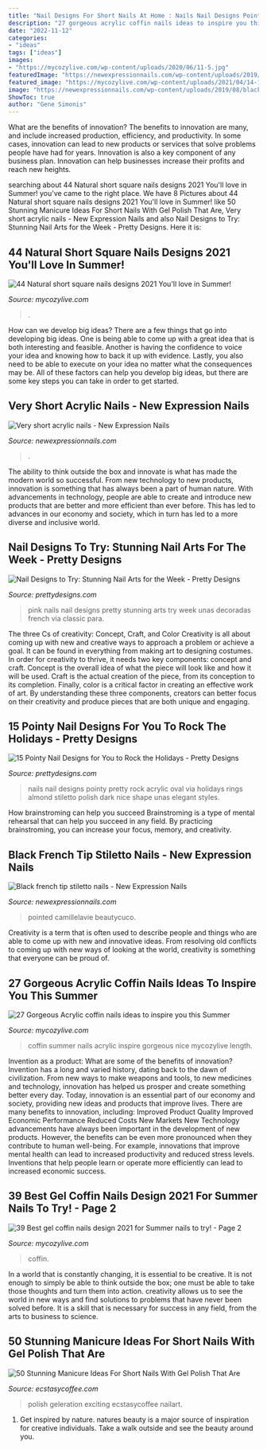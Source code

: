 ```yaml
---
title: "Nail Designs For Short Nails At Home : Nails Nail Designs Pointy Pretty Rock Acrylic Oval Via Holidays Rings Almond Stiletto Polish Dark Nice Shape Unas Elegant Styles"
description: "27 gorgeous acrylic coffin nails ideas to inspire you this summer"
date: "2022-11-12"
categories:
- "ideas"
tags: ["ideas"]
images:
- "https://mycozylive.com/wp-content/uploads/2020/06/11-5.jpg"
featuredImage: "https://newexpressionnails.com/wp-content/uploads/2019/02/very-short-acrylic-nails-1.jpg"
featured_image: "https://mycozylive.com/wp-content/uploads/2021/04/14-14-768x1152.jpg"
image: "https://newexpressionnails.com/wp-content/uploads/2019/08/black-french-tip-stiletto-nails-1.jpg"
ShowToc: true
author: "Gene Simonis"
---
```



What are the benefits of innovation?
The benefits to innovation are many, and include increased production, efficiency, and productivity. In some cases, innovation can lead to new products or services that solve problems people have had for years. Innovation is also a key component of any business plan. Innovation can help businesses increase their profits and reach new heights.

	

		
searching about 44 Natural short square nails designs 2021 You&#039;ll love in Summer! you've came to the right place. We have 8 Pictures about 44 Natural short square nails designs 2021 You&#039;ll love in Summer! like 50 Stunning Manicure Ideas For Short Nails With Gel Polish That Are, Very short acrylic nails - New Expression Nails and also Nail Designs to Try: Stunning Nail Arts for the Week - Pretty Designs. Here it is:
		
    
## 44 Natural Short Square Nails Designs 2021 You&#039;ll Love In Summer!

<img loading=lazy src="https://mycozylive.com/wp-content/uploads/2021/04/14-14-768x1152.jpg" onerror="this.onerror=null;this.src='https://tse2.mm.bing.net/th?id=OIP.iDkQdcY0km0TVNIkwjYSRQHaLH&amp;pid=15.1';" alt="44 Natural short square nails designs 2021 You&#039;ll love in Summer!">

_Source: mycozylive.com_

>. 

	

How can we develop big ideas?
There are a few things that go into developing big ideas. One is being able to come up with a great idea that is both interesting and feasible. Another is having the confidence to voice your idea and knowing how to back it up with evidence. Lastly, you also need to be able to execute on your idea no matter what the consequences may be. All of these factors can help you develop big ideas, but there are some key steps you can take in order to get started.

    
## Very Short Acrylic Nails - New Expression Nails

<img loading=lazy src="https://newexpressionnails.com/wp-content/uploads/2019/02/very-short-acrylic-nails-1.jpg" onerror="this.onerror=null;this.src='https://tse1.mm.bing.net/th?id=OIP.QeZ9ihZJVnPSQMvzRanpvwHaJ3&amp;pid=15.1';" alt="Very short acrylic nails - New Expression Nails">

_Source: newexpressionnails.com_

>. 

	

The ability to think outside the box and innovate is what has made the modern world so successful. From new technology to new products, innovation is something that has always been a part of human nature. With advancements in technology, people are able to create and introduce new products that are better and more efficient than ever before. This has led to advances in our economy and society, which in turn has led to a more diverse and inclusive world.

    
## Nail Designs To Try: Stunning Nail Arts For The Week - Pretty Designs

<img loading=lazy src="http://www.prettydesigns.com/wp-content/uploads/2014/04/Pink-Nails4.jpg" onerror="this.onerror=null;this.src='https://tse2.mm.bing.net/th?id=OIP.GkpZXQTNwIFI3i5p88zb_gHaJ6&amp;pid=15.1';" alt="Nail Designs to Try: Stunning Nail Arts for the Week - Pretty Designs">

_Source: prettydesigns.com_

>pink nails nail designs pretty stunning arts try week unas decoradas french via classic para. 

	

The three Cs of creativity: Concept, Craft, and Color
Creativity is all about coming up with new and creative ways to approach a problem or achieve a goal. It can be found in everything from making art to designing costumes. In order for creativity to thrive, it needs two key components: concept and craft. Concept is the overall idea of what the piece will look like and how it will be used. Craft is the actual creation of the piece, from its conception to its completion. Finally, color is a critical factor in creating an effective work of art. By understanding these three components, creators can better focus on their creativity and produce pieces that are both unique and engaging.

    
## 15 Pointy Nail Designs For You To Rock The Holidays - Pretty Designs

<img loading=lazy src="http://www.prettydesigns.com/wp-content/uploads/2014/04/Black-Nails4.jpg" onerror="this.onerror=null;this.src='https://tse1.mm.bing.net/th?id=OIP.57ojs2v1fRaftwknlg60kAHaJ3&amp;pid=15.1';" alt="15 Pointy Nail Designs for You to Rock the Holidays - Pretty Designs">

_Source: prettydesigns.com_

>nails nail designs pointy pretty rock acrylic oval via holidays rings almond stiletto polish dark nice shape unas elegant styles. 

	

How brainstroming can help you succeed
Brainstroming is a type of mental rehearsal that can help you succeed in any field. By practicing brainstroming, you can increase your focus, memory, and creativity.

    
## Black French Tip Stiletto Nails - New Expression Nails

<img loading=lazy src="https://newexpressionnails.com/wp-content/uploads/2019/08/black-french-tip-stiletto-nails-1.jpg" onerror="this.onerror=null;this.src='https://tse4.mm.bing.net/th?id=OIP.BO9YZSK2Xmv1DHZfQERkjAHaJ6&amp;pid=15.1';" alt="Black french tip stiletto nails - New Expression Nails">

_Source: newexpressionnails.com_

>pointed camillelavie beautycuco. 

	

Creativity is a term that is often used to describe people and things who are able to come up with new and innovative ideas. From resolving old conflicts to coming up with new ways of looking at the world, creativity is something that everyone can be proud of.

    
## 27 Gorgeous Acrylic Coffin Nails Ideas To Inspire You This Summer

<img loading=lazy src="https://mycozylive.com/wp-content/uploads/2020/06/11-5.jpg" onerror="this.onerror=null;this.src='https://tse3.mm.bing.net/th?id=OIP.fGk4AjtcJYe8QuuH2uUEsgHaLH&amp;pid=15.1';" alt="27 Gorgeous Acrylic coffin nails ideas to inspire you this Summer">

_Source: mycozylive.com_

>coffin summer nails acrylic inspire gorgeous nice mycozylive length. 

	

Invention as a product: What are some of the benefits of innovation?
Invention has a long and varied history, dating back to the dawn of civilization. From new ways to make weapons and tools, to new medicines and technology, innovation has helped us prosper and create something better every day. Today, innovation is an essential part of our economy and society, providing new ideas and products that improve lives. There are many benefits to innovation, including: 
Improved Product Quality 
Improved Economic Performance 
Reduced Costs 
New Markets 
New Technology advancements have always been important in the development of new products. However, the benefits can be even more pronounced when they contribute to human well-being. For example, innovations that improve mental health can lead to increased productivity and reduced stress levels. Inventions that help people learn or operate more efficiently can lead to increased economic success.

    
## 39 Best Gel Coffin Nails Design 2021 For Summer Nails To Try! - Page 2

<img loading=lazy src="https://mycozylive.com/wp-content/uploads/2021/05/13-683x1024.jpg" onerror="this.onerror=null;this.src='https://tse2.mm.bing.net/th?id=OIP.dzt52vdBR__bazcKQzpPxgHaLG&amp;pid=15.1';" alt="39 Best gel coffin nails design 2021 for Summer nails to try! - Page 2">

_Source: mycozylive.com_

>coffin. 

	

In a world that is constantly changing, it is essential to be creative. It is not enough to simply be able to think outside the box; one must be able to take those thoughts and turn them into action. creativity allows us to see the world in new ways and find solutions to problems that have never been solved before. It is a skill that is necessary for success in any field, from the arts to business to science.

    
## 50 Stunning Manicure Ideas For Short Nails With Gel Polish That Are

<img loading=lazy src="https://www.ecstasycoffee.com/wp-content/uploads/2016/09/Jessica-GELeration-with-glitter-accent-finger..jpg" onerror="this.onerror=null;this.src='https://tse4.mm.bing.net/th?id=OIP.tbZlOgCJv8nnPD1QQvHs2gHaJ4&amp;pid=15.1';" alt="50 Stunning Manicure Ideas For Short Nails With Gel Polish That Are">

_Source: ecstasycoffee.com_

>polish geleration exciting ecstasycoffee nailart. 

	

1. Get inspired by nature. natures beauty is a major source of inspiration for creative individuals. Take a walk outside and see the beauty around you.

